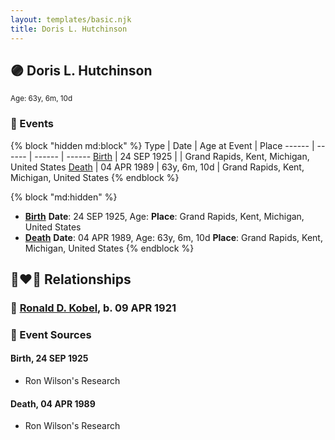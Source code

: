 ```yaml
---
layout: templates/basic.njk
title: Doris L. Hutchinson
---
```

## 🟣 Doris L. Hutchinson
<small>Age: 63y, 6m, 10d</small>

### 📆 Events

{% block "hidden md:block" %}
Type | Date | Age at Event | Place
------ | ------ | ------ | ------
[Birth](#event-event-3) | 24 SEP 1925 |  | Grand Rapids, Kent, Michigan, United States
[Death](#event-event-4) | 04 APR 1989 | 63y, 6m, 10d | Grand Rapids, Kent, Michigan, United States
{% endblock %}

{% block "md:hidden" %}
- **[Birth](#event-event-3)**
**Date**: 24 SEP 1925, Age:
**Place**: Grand Rapids, Kent, Michigan, United States
- **[Death](#event-event-4)**
**Date**: 04 APR 1989, Age: 63y, 6m, 10d
**Place**: Grand Rapids, Kent, Michigan, United States
{% endblock %}

## 👩‍❤️‍👨 Relationships

### 🔵 [Ronald D. Kobel](/people/4/42573952), b. 09 APR 1921

### 📰 Event Sources

#### <a id="event-event-3"></a> Birth, 24 SEP 1925
* Ron Wilson's Research

#### <a id="event-event-4"></a> Death, 04 APR 1989
* Ron Wilson's Research
